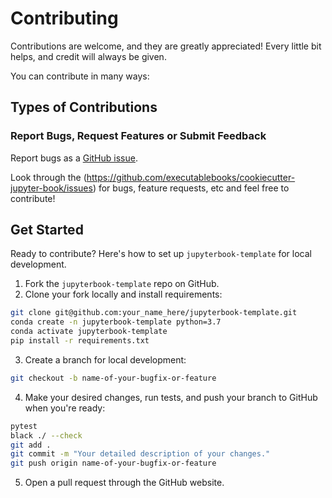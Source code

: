 # Contributing

Contributions are welcome, and they are greatly appreciated! Every little bit
helps, and credit will always be given.

You can contribute in many ways:

## Types of Contributions

### Report Bugs, Request Features or Submit Feedback

Report bugs as a [GitHub issue](https://github.com/uwhackweek/jupyterbook-template/issues).

Look through the (https://github.com/executablebooks/cookiecutter-jupyter-book/issues) for bugs, feature requests, etc and feel free to contribute!

## Get Started

Ready to contribute? Here's how to set up `jupyterbook-template` for local development.

1. Fork the `jupyterbook-template` repo on GitHub.
2. Clone your fork locally and install requirements:

```sh
git clone git@github.com:your_name_here/jupyterbook-template.git
conda create -n jupyterbook-template python=3.7
conda activate jupyterbook-template
pip install -r requirements.txt
```

3. Create a branch for local development:

```sh
git checkout -b name-of-your-bugfix-or-feature
```

4. Make your desired changes, run tests, and push your branch to GitHub when you're ready:

```sh
pytest
black ./ --check
git add .
git commit -m "Your detailed description of your changes."
git push origin name-of-your-bugfix-or-feature
```

5. Open a pull request through the GitHub website.
